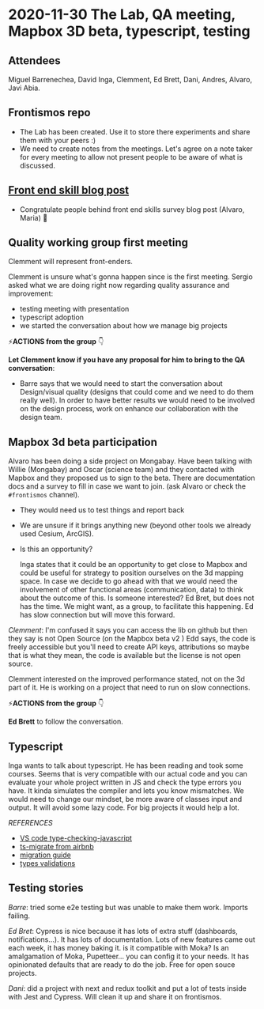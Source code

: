 # 2020-11-30 The Lab, QA meeting, Mapbox 3D beta, typescript, testing

## Attendees

Miguel Barrenechea, David Inga, Clemment, Ed Brett, Dani, Andres, Alvaro, Javi Abia.


## Frontismos repo

- The Lab has been created. Use it to store there experiments and share them with your peers :)
- We need to create notes from the meetings. Let's agree on a note taker for every meeting to allow not present people to be aware of what is discussed.

## [Front end skill blog post](https://vizzuality.blogin.co/posts/learning-about-our-skills-frontend-skills-project-112183)

- Congratulate people behind front end skills survey blog post (Alvaro, Maria) 🎉

## Quality working group first meeting

Clemment will represent front-enders.

Clemment is unsure what's gonna happen since is the first meeting. Sergio asked what we are doing right now regarding quality assurance and improvement:

- testing meeting with presentation
- typescript adoption
- we started the conversation about how we manage big projects

⚡**ACTIONS from the group** 👇

__Let Clemment know if you have any proposal for him to bring to the QA conversation__:

- Barre says that we would need to start the conversation about Design/visual quality (designs that could come and we need to do them really well). In order to have better results we would need to be involved on the design process, work on enhance our collaboration with the design team.

## Mapbox 3d beta participation

Alvaro has been doing a side project on Mongabay. Have been talking with Willie (Mongabay) and Oscar (science team) and they contacted with Mapbox and they proposed us to sign to the beta. There are documentation docs and a survey to fill in case we want to join. (ask Alvaro or check the `#frontismos` channel).

- They would need us to test things and report back
- We are unsure if it brings anything new (beyond other tools we already used Cesium, ArcGIS).
- Is this an opportunity?

  Inga states that it could be an opportunity to get close to Mapbox and could be useful for strategy to position ourselves on the 3d mapping space. In case we decide to go ahead with that we would need the involvement of other functional areas (communication, data) to think about the outcome of this. Is someone interested? Ed Bret, but does not has the time. We might want, as a group, to facilitate this happening. Ed has slow connection but will move this forward.

_Clemment_: I'm confused it says you can access the lib on github but then they say is not Open Source (on the Mapbox beta v2 )
Edd says, the code is freely accessible but you'll need to create API keys, attributions so maybe that is what they mean, the code is available but the license is not open source.

Clemment interested on the improved performance stated, not on the 3d part of it. He is working on a project that need to run on slow connections.

⚡**ACTIONS from the group** 👇

**Ed Brett** to follow the conversation.

## Typescript

Inga wants to talk about typescript. He has been reading and took some courses. Seems that is very compatible with our actual code and you can evaluate your whole project written in JS and check the type errors you have. It kinda simulates the compiler and lets you know mismatches. We would need to change our mindset, be more aware of classes input and output. It will avoid some lazy code. For big projects it would help a lot.

_REFERENCES_
- [VS code type-checking-javascript](https://code.visualstudio.com/docs/nodejs/working-with-javascript#_type-checking-javascript)
- [ts-migrate from airbnb](https://medium.com/airbnb-engineering/ts-migrate-a-tool-for-migrating-to-typescript-at-scale-cd23bfeb5cc)
- [migration guide](https://www.typescriptlang.org/docs/handbook/migrating-from-javascript.html)
- [types validations](https://medium.com/@djoepramono/how-to-validate-javascript-object-better-with-typescript-e43314d97f9c)



## Testing stories

_Barre_: tried some e2e testing but was unable to make them work. Imports failing.

_Ed Bret_: Cypress is nice because it has lots of extra stuff (dashboards, notifications...). It has lots of documentation. Lots of new features came out each week, it has money baking it.
is it compatible with Moka? Is an amalgamation of Moka, Pupetteer... you can config it to your needs. It has opinionated defaults that are ready to do the job.
Free for open souce projects.

_Dani_: did a project with next and redux toolkit and put a lot of tests inside with Jest and Cypress. Will clean it up and share it on frontismos.
